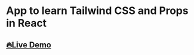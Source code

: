 # App to learn Tailwind CSS and Props in React

## [🔥Live Demo](https://app-to-learn-tailwind-basics-and-props-in-react.vercel.app/)

